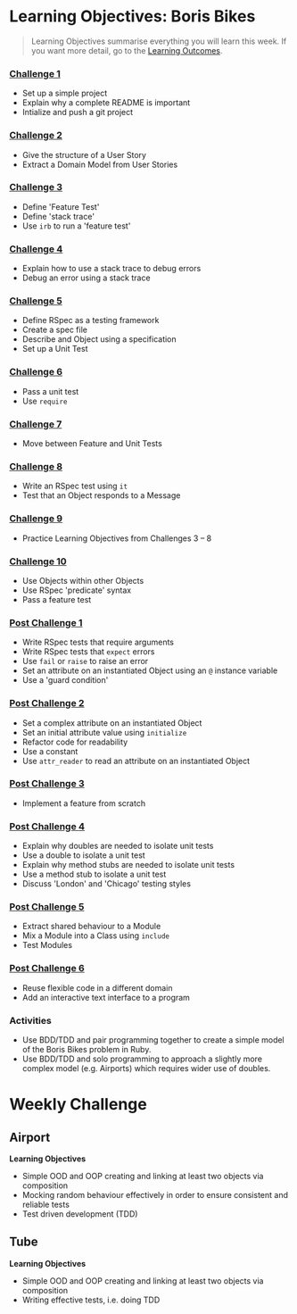 # Learning Objectives: Boris Bikes

> Learning Objectives summarise everything you will learn this week. If you want more detail, go to the [Learning Outcomes](learning_outcomes.md).

### [Challenge 1](1_setting_up_a_project.md)

- Set up a simple project
- Explain why a complete README is important
- Intialize and push a git project

### [Challenge 2](2_working_with_user_stories.md)

- Give the structure of a User Story
- Extract a Domain Model from User Stories

### [Challenge 3](3_from_domain_models_to_feature_tests.md)

- Define 'Feature Test'
- Define 'stack trace'
- Use `irb` to run a 'feature test'

### [Challenge 4](4_errors_are_good.md)

- Explain how to use a stack trace to debug errors
- Debug an error using a stack trace

### [Challenge 5](5_from_feature_tests_to_unit_tests.md)

- Define RSpec as a testing framework
- Create a spec file
- Describe and Object using a specification
- Set up a Unit Test

### [Challenge 6](6_passing_your_first_unit_test.md)

- Pass a unit test
- Use `require`

### [Challenge 7](7_back_to_the_feature.md)

- Move between Feature and Unit Tests

### [Challenge 8](8_back_to_the_unit.md)

- Write an RSpec test using `it`
- Test that an Object responds to a Message

### [Challenge 9](9_building_a_bike.md)

- Practice Learning Objectives from Challenges 3 – 8

### [Challenge 10](10_making_stations_release_bikes.md)

- Use Objects within other Objects
- Use RSpec 'predicate' syntax
- Pass a feature test

### [Post Challenge 1](post_challenges/post_challenge_1.md)

- Write RSpec tests that require arguments
- Write RSpec tests that `expect` errors
- Use `fail` or `raise` to raise an error
- Set an attribute on an instantiated Object using an `@` instance variable
- Use a 'guard condition'

### [Post Challenge 2](post_challenges/post_challenge_2.md)

- Set a complex attribute on an instantiated Object
- Set an initial attribute value using `initialize`
- Refactor code for readability
- Use a constant
- Use `attr_reader` to read an attribute on an instantiated Object

### [Post Challenge 3](post_challenges/post_challenge_3.md)

- Implement a feature from scratch

### [Post Challenge 4](post_challenges/post_challenge_4.md)

- Explain why doubles are needed to isolate unit tests
- Use a double to isolate a unit test
- Explain why method stubs are needed to isolate unit tests
- Use a method stub to isolate a unit test
- Discuss 'London' and 'Chicago' testing styles

### [Post Challenge 5](post_challenges/post_challenge_5.md)

- Extract shared behaviour to a Module
- Mix a Module into a Class using `include`
- Test Modules

### [Post Challenge 6](post_challenges/post_challenge_6.md)

- Reuse flexible code in a different domain
- Add an interactive text interface to a program



### Activities
* Use BDD/TDD and pair programming together to create a simple model of the Boris Bikes problem in Ruby.
* Use BDD/TDD and solo programming to approach a slightly more complex model (e.g. Airports) which requires wider use of doubles.

Weekly Challenge
===========

## Airport

**Learning Objectives**

* Simple OOD and OOP creating and linking at least two objects via composition
* Mocking random behaviour effectively in order to ensure consistent and reliable tests
* Test driven development (TDD)

## Tube

**Learning Objectives**

* Simple OOD and OOP creating and linking at least two objects via composition
* Writing effective tests, i.e. doing TDD